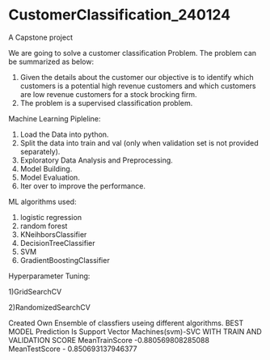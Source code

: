 # CustomerClassification_240124
A Capstone project

We are going to solve a customer classification Problem. The problem can be summarized as below:
1) Given the details about the customer our objective is to identify which customers is a potential high revenue customers and which customers are low revenue customers for a stock brocking firm.
2) The problem is a supervised classification problem.

Machine Learning Pipleline:

1) Load the Data into python.
2) Split the data into train and val (only when validation set is not provided separately).
3) Exploratory Data Analysis and Preprocessing.
4) Model Building.
5) Model Evaluation.
6) Iter over to improve the performance.


ML algorithms used:
1) logistic regression
2) random forest
3) KNeihborsClassifier
4) DecisionTreeClassifier
5) SVM
6) GradientBoostingClassifier


Hyperparameter Tuning:

1)GridSearchCV

2)RandomizedSearchCV

Created Own Ensemble of classfiers useing different algorithms.
BEST MODEL Prediction Is Support Vector Machines(svm)-SVC WITH TRAIN AND VALIDATION SCORE
MeanTrainScore -0.880569808285088
MeanTestScore - 0.850693137946377
